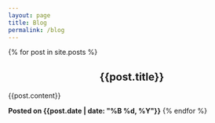 ```yaml
---
layout: page
title: Blog
permalink: /blog
---
```


{% for post in site.posts %}
  <center>
    <h2>
      {{post.title}}
    </h2>
  </center>
  {{post.content}}

  <b>Posted on {{post.date | date: "%B %d, %Y"}}</b>
{% endfor %}
